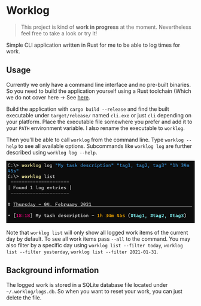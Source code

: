 # Worklog

> This project is kind of **work in progress** at the moment.
> Nevertheless feel free to take a look or try it!

Simple CLI application written in Rust for me to be able to log times for work.

## Usage

Currently we only have a command line interface and no pre-built binaries.
So you need to build the application yourself using a Rust toolchain (Which we do not cover here -> See [here](https://www.rust-lang.org/).

Build the application with `cargo build --release` and find the built executable under `target/release/` named `cli.exe` or just `cli` depending on your platform.
Place the executable file somewhere you prefer and add it to your `PATH` environment variable.
I also rename the executable to `worklog`.

Then you'll be able to call `worklog` from the command line.
Type `worklog --help` to see all available options.
Subcommands like `worklog log` are further described using `worklog log --help`.

![Example screenshot](docs/res/example.png)

Note that `worklog list` will only show all logged work items of the current day by default.
To see all work items pass `--all` to the command.
You may also filter by a specific day using `worklog list --filter today`, `worklog list --filter yesterday`, `worklog list --filter 2021-01-31`.

## Background information

The logged work is stored in a SQLite database file located under `~/.worklog/logs.db`.
So when you want to reset your work, you can just delete the file.
